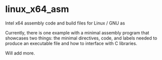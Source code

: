 # linux_x64_asm
Intel x64 assembly code and build files for Linux / GNU as


Currently, there is one example with a minimal assembly program that showcases two things: the minimal directives, code, and labels needed to produce an executable file and how to interface with C libraries.

Will add more.
